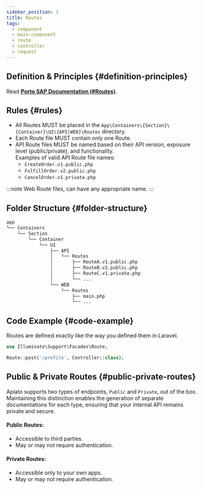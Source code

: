 ```yaml
---
sidebar_position: 1
title: Routes
tags:
  - component
  - main-component
  - route
  - controller
  - request
---
```


## Definition & Principles {#definition-principles}

Read [**Porto SAP Documentation (#Routes)**](https://github.com/Mahmoudz/Porto#definitions--principles).

## Rules {#rules}

- All Routes MUST be placed in the `App\Containers\{Section}\{Container}\UI\{API|WEB}\Routes` directory.
- Each Route file MUST contain only one Route.
- API Route files MUST be named based on their API version, exposure level (public/private), and functionality.  
  Examples of valid API Route file names:
  - `CreateOrder.v1.public.php`
  - `FulfillOrder.v2.public.php`
  - `CancelOrder.v1.private.php`

:::note
Web Route files, can have any appropriate name.
:::

## Folder Structure {#folder-structure}

```markdown
app
└── Containers
    └── Section
        └── Container
            └── UI
                ├── API
                │   └── Routes
                │       ├── RouteA.v1.public.php
                │       ├── RouteB.v2.public.php
                │       ├── RouteC.v1.private.php
                │       └── ...
                └── WEB
                    └── Routes
                        ├── main.php
                        └── ...
```

## Code Example {#code-example}

Routes are defined exactly like the way you defined them in Laravel.

```php
use Illuminate\Support\Facades\Route;

Route::post('/profile', Controller::class);
```

## Public & Private Routes {#public-private-routes}

Apiato supports two types of endpoints, `Public` and `Private`, out of the box.
Maintaining this distinction enables the generation of separate documentations for each type,
ensuring that your internal API remains private and secure.

#### Public Routes:
- Accessible to third parties.
- May or may not require authentication.

#### Private Routes:
- Accessible only to your own apps.
- May or may not require authentication.
